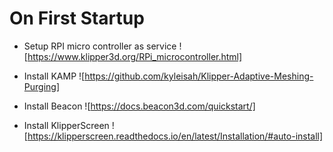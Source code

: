 # On First Startup

- Setup RPI micro controller as service ![https://www.klipper3d.org/RPi_microcontroller.html]

- Install KAMP ![https://github.com/kyleisah/Klipper-Adaptive-Meshing-Purging]

- Install Beacon ![https://docs.beacon3d.com/quickstart/]

- Install KlipperScreen ![https://klipperscreen.readthedocs.io/en/latest/Installation/#auto-install]
